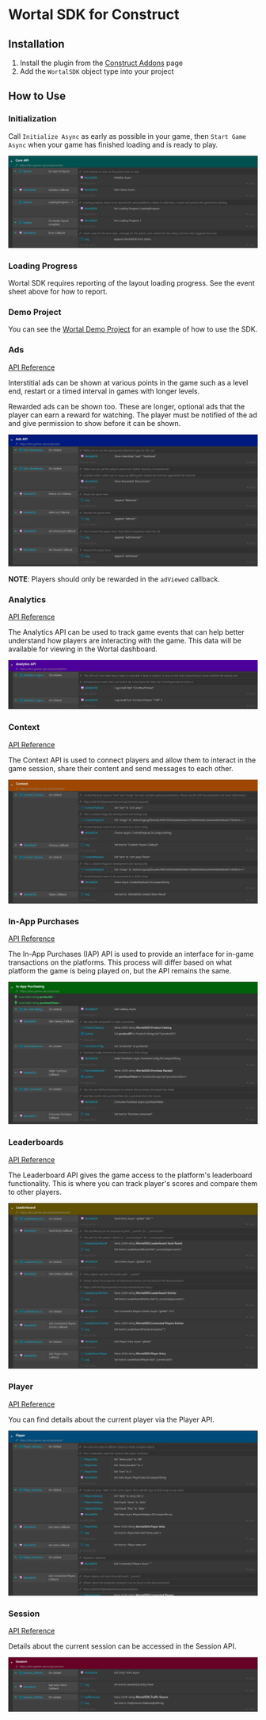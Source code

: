 # Wortal SDK for Construct

## Installation

1. Install the plugin from the [Construct Addons](https://www.construct.net/en/make-games/addons/897/wortal) page
2. Add the `WortalSDK` object type into your project

## How to Use

### Initialization

Call `Initialize Async` as early as possible in your game, then `Start Game Async` when your game has finished loading
and is ready to play.

![Initialization](docs/img/construct-core.jpg)

### Loading Progress

Wortal SDK requires reporting of the layout loading progress. See the event sheet above for how to report.

### Demo Project

You can see the [Wortal Demo Project](https://github.com/Digital-Will-Inc/wortal-sdk-construct/blob/master/wortal-demo.c3p) for an example of how to use the SDK.

### Ads

[API Reference](https://docs.games-api.ai/api/ads/)

Interstitial ads can be shown at various points in the game such as a level end, restart or a timed
interval in games with longer levels.

Rewarded ads can be shown too. These are longer, optional ads that the player can earn a reward for watching. The player
must be notified of the ad and give permission to show before it can be shown.

![Ads API Example](docs/img/construct-ads.jpg)

**NOTE**: Players should only be rewarded in the `adViewed` callback.

### Analytics

[API Reference](https://docs.games-api.ai/api/analytics/)

The Analytics API can be used to track game events that can help better understand how players are interacting with
the game. This data will be available for viewing in the Wortal dashboard.

![Analytics API Example](docs/img/construct-analytics.jpg)

### Context

[API Reference](https://docs.games-api.ai/api/context/)

The Context API is used to connect players and allow them to interact in the game session, share their content
and send messages to each other.

![Context API Example](docs/img/construct-context.jpg)

### In-App Purchases

[API Reference](https://docs.games-api.ai/api/iap/)

The In-App Purchases (IAP) API is used to provide an interface for in-game transactions on the platforms.
This process will differ based on what platform the game is being played on, but the API remains the same.

![In-App Purchasing API Example](docs/img/construct-iap.jpg)

### Leaderboards

[API Reference](https://docs.games-api.ai/api/leaderboard/)

The Leaderboard API gives the game access to the platform's leaderboard functionality. This is where
you can track player's scores and compare them to other players.

![Leaderboard API Example](docs/img/construct-leaderboard.jpg)

### Player

[API Reference](https://docs.games-api.ai/api/player/)

You can find details about the current player via the Player API.

![Player API Example](docs/img/construct-player.jpg)

### Session

[API Reference](https://docs.games-api.ai/api/session/)

Details about the current session can be accessed in the Session API.

![Session API Example](docs/img/construct-session.jpg)
